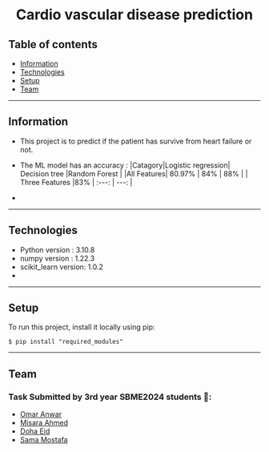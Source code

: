 <center>  <h1> Cardio vascular disease prediction </h1>
</center>

## Table of contents
* [Information](#information)
* [Technologies](#Technologies)
* [Setup](#setup)
* [Team](#team)

<hr>

## Information
- This project is to predict if the patient has survive from heart failure or not.
- The ML model has an accuracy :
|Catagory|Logistic regression| Decision tree |Random Forest |
|All Features|     80.97%   |   84%  |        88% |
| Three Features   |83%     |   :---:  |  ---: |

- 


<hr>



## Technologies
- Python version : 3.10.8
- numpy version : 1.22.3
- scikit_learn version: 1.0.2
- 


<hr>

## Setup
To run this project, install it locally using pip:

```
$ pip install "required_modules"
```
<hr>


## Team
### Task Submitted by 3rd year SBME2024 students 💉:
* [Omar Anwar](https://github.com/omaranwar21) 
* [Misara Ahmed](https://github.com/Misara-Ahmed) 
* [Doha Eid](https://github.com/doha-eid)
* [Sama Mostafa](https://github.com/SamaMostafa1) 


